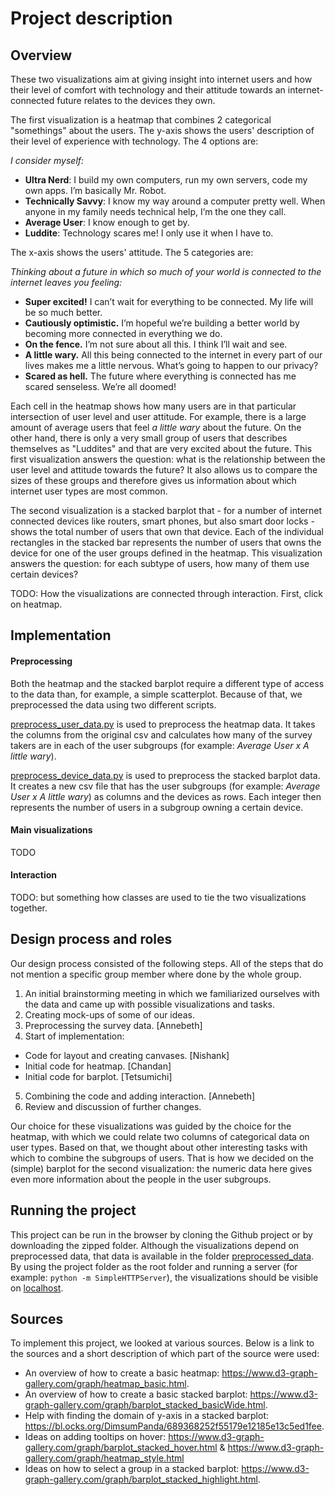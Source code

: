 # Project description

## Overview
These two visualizations aim at giving insight into internet users and how their
level of comfort with technology and their attitude towards an internet-connected future
relates to the devices they own.

The first visualization is a heatmap that combines 2 categorical "somethings"
about the users. The y-axis shows the users' description of their level of experience
with technology. The 4 options are:  

*I consider myself:*
- **Ultra Nerd**: I build my own computers, run my own servers, code my own apps. I’m basically Mr. Robot.
- **Technically Savvy**: I know my way around a computer pretty well. When anyone in my family needs technical help, I’m the one they call.
- **Average User**: I know enough to get by.
- **Luddite**: Technology scares me! I only use it when I have to.

The x-axis shows the users' attitude. The 5 categories are:  

*Thinking about a future in which so much of your world is connected to the internet leaves you feeling:*
- **Super excited!** I can’t wait for everything to be connected. My life will be so much better.
- **Cautiously optimistic.** I’m hopeful we’re building a better world by becoming more connected in everything we do.
- **On the fence.** I’m not sure about all this. I think I’ll wait and see.
- **A little wary.** All this being connected to the internet in every part of our lives makes me a little nervous. What’s going to happen to our privacy?
- **Scared as hell.** The future where everything is connected has me scared senseless. We’re all doomed!

Each cell in the heatmap shows how many users are in that particular intersection of user level and
user attitude. For example, there is a large amount of average users that feel *a little wary* about the future. On the other hand, there is only a very small group of users that describes themselves as "Luddites" and that are very excited about the future. This first visualization answers the question: what is the relationship between the user level and
attitude towards the future? It also allows us to compare the sizes of these groups and therefore gives us information
about which internet user types are most common.

The second visualization is a stacked barplot that - for a number of internet connected devices like routers, smart phones, but also smart door locks - shows the total number of users that own that device. Each of the individual rectangles in the stacked bar represents the number of users that owns the device for one of the user groups defined in the heatmap. This visualization answers the question: for each subtype of users, how many of them use certain devices?

TODO: How the visualizations are connected through interaction.
First, click on heatmap.

## Implementation
#### Preprocessing
Both the heatmap and the stacked barplot require a different type of access to the data  than, for example, a simple scatterplot. Because of that, we preprocessed the data using two different scripts.

[preprocess_user_data.py](https://github.com/INFO-4602-5602/project-1-mozilla-5602_project1_annebeth_-chandan_telly/blob/master/preprocessed_data/preprocess_user_data.py) is used to preprocess the heatmap data. It takes the columns from the original csv and calculates how many of the survey takers are in each of the user subgroups (for example: *Average User x A little wary*).

[preprocess_device_data.py](https://github.com/INFO-4602-5602/project-1-mozilla-5602_project1_annebeth_-chandan_telly/blob/master/preprocessed_data/preprocess_device_data.py) is used to preprocess the stacked barplot data. It creates a new csv file that has the user subgroups (for example: *Average User x A little wary*) as columns and the devices as rows. Each integer then represents the number of users in a subgroup owning a certain device.

#### Main visualizations
TODO

#### Interaction
TODO: but something how classes are used to tie the two visualizations together.

## Design process and roles
Our design process consisted of the following steps. All of the steps that do not mention a specific group member where done by the whole group.

1. An initial brainstorming meeting in which we familiarized ourselves with the data and came up with possible visualizations and tasks.
2. Creating mock-ups of some of our ideas.
3. Preprocessing the survey data. [Annebeth]
4. Start of implementation:  
  - Code for layout and creating canvases. [Nishank]
  - Initial code for heatmap. [Chandan]
  - Initial code for barplot. [Tetsumichi]
5. Combining the code and adding interaction. [Annebeth]
6. Review and discussion of further changes.

Our choice for these visualizations was guided by the choice for the heatmap, with which we could relate two columns of categorical data on user types. Based on that, we thought about other interesting tasks with which to combine the subgroups of users. That is how we decided on the (simple) barplot for the second visualization: the numeric data here gives even more information about the people in the user subgroups.

## Running the project
This project can be run in the browser by cloning the Github project or by downloading the zipped folder. Although the visualizations depend on preprocessed data, that data is available in the folder [preprocessed_data](https://github.com/INFO-4602-5602/project-1-mozilla-5602_project1_annebeth_-chandan_telly/tree/master/preprocessed_data). By using the project folder as the root folder and running a server (for example: `python -m SimpleHTTPServer`), the visualizations should be visible on [localhost](http://localhost:8000/).

## Sources
To implement this project, we looked at various sources. Below is a link to the sources and a short description of which part of the source were used:

- An overview of how to create a basic heatmap: https://www.d3-graph-gallery.com/graph/heatmap_basic.html.
- An overview of how to create a basic stacked barplot: https://www.d3-graph-gallery.com/graph/barplot_stacked_basicWide.html.
- Help with finding the domain of y-axis in a stacked barplot: https://bl.ocks.org/DimsumPanda/689368252f55179e12185e13c5ed1fee.
- Ideas on adding tooltips on hover: https://www.d3-graph-gallery.com/graph/barplot_stacked_hover.html &
https://www.d3-graph-gallery.com/graph/heatmap_style.html
- Ideas on how to select a group in a stacked barplot: https://www.d3-graph-gallery.com/graph/barplot_stacked_highlight.html.
